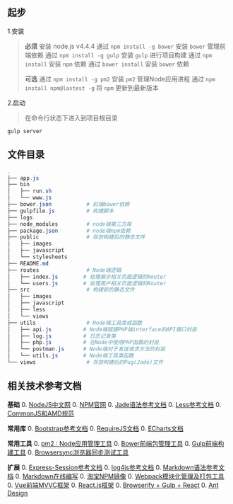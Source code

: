 起步
---
1.安装
> **必须**
> 安装 node.js v4.4.4
> 通过 `npm install -g bower` 安装 `bower` 管理前端依赖
> 通过 `npm install -g gulp` 安装 `gulp` 进行项目构建
> 通过 `npm install` 安装 `npm` 依赖
> 通过 `bower install` 安装 `bower` 依赖
> 
> **可选**
> 通过 `npm install -g pm2` 安装 `pm2` 管理Node应用进程
> 通过 `npm install npm@lastest -g` 将 `npm` 更新到最新版本

2.启动
> 在命令行状态下进入到项目根目录
``` shell
gulp server
```

文件目录
----
```powershell
.
├── app.js
├── bin
│   ├── run.sh
│   └── www.js
├── bower.json           # 前端bower依赖
├── gulpfile.js          # 构建脚本
├── logs
├── node_modules         # node端第三方库
├── package.json         # node端npm依赖
├── public               # 存放构建后的静态文件
│   ├── images
│   ├── javascript
│   └── stylesheets
├── README.md
├── routes               # Node端逻辑
│   ├── index.js        # 处理展示相关页面逻辑的Router
│   └── users.js        # 处理用户相关页面逻辑的Router
├── src                  # 构建前的静态文件
│   ├── images
│   ├── javascript
│   ├── less
│   └── views
├── utils                # Node端工具类或函数
│   ├── api.js          # Node端链接PHP端interface的API接口封装
│   ├── log.js          # 日志记录类
│   ├── php.js          # 在Node中使用PHP函数的封装
│   └── postman.js      # Node端对于发送请求方法的封装
│   └── utils.js        # Node端工具类函数
└── views                # 存放构建后的Pug(Jade)文件

```

相关技术参考文档
---------------
**基础**
0. [NodeJS中文网](http://nodejs.cn/)
0. [NPM官网](https://www.npmjs.com)
0. [Jade语法参考文档](http://naltatis.github.io/jade-syntax-docs/)
0. [Less参考文档](http://lesscss.cn/)
0. [CommonJS和AMD规范](http://javascript.ruanyifeng.com/nodejs/module.html)

**常用库**
0. [Bootstrap参考文档](http://v3.bootcss.com/)
0. [RequireJS文档](http://www.requirejs.cn/)
0. [ECharts文档](http://echarts.baidu.com/examples.html)

**常用工具**
0. [pm2 : Node应用管理工具](https://www.npmjs.com/package/pm2)
0. [Bower前端包管理工具](https://bower.io/)
0. [Gulp前端构建工具](http://www.gulpjs.com.cn/)
0. [Browsersync浏览器同步测试工具](http://www.browsersync.cn/)

**扩展**
0. [Express-Session参考文档](https://www.npmjs.com/package/express-session)
0. [log4js参考文档](https://github.com/nomiddlename/log4js-node/wiki)
0. [Markdown语法参考文档](http://wowubuntu.com/markdown)
0. [Markdown在线编写](https://maxiang.io/)
0. [淘宝NPM镜像](https://npm.taobao.org/)
0. [Webpack模块化管理及打包工具](http://webpackdoc.com/)
0. [Vue前端MVVC框架](http://cn.vuejs.org/)
0. [React.js框架](http://reactjs.cn/react/docs/getting-started-zh-CN.html)
0. [Browserify + Gulp + React](https://lincolnloop.com/blog/untangle-your-javascript-browserify/)
0. [Ant Design](https://ant.design/)
